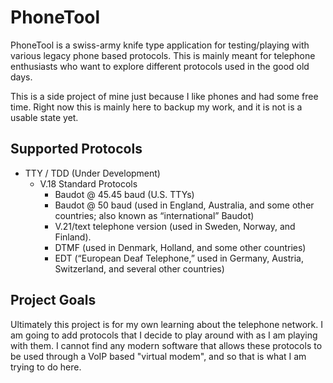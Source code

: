 # PhoneTool
PhoneTool is a swiss-army knife type application for testing/playing with various legacy phone based protocols. This is mainly meant for telephone enthusiasts who want to explore different protocols used in the good old days.

This is a side project of mine just because I like phones and had some free time. Right now this is mainly here to backup my work, and it is not is a usable state yet.

## Supported Protocols
* TTY / TDD (Under Development)
  * V.18 Standard Protocols
    * Baudot @ 45.45 baud (U.S. TTYs)
    * Baudot @ 50 baud (used in England, Australia, and some other countries; also known as “international” Baudot)
    * V.21/text telephone version (used in Sweden, Norway, and Finland).
    * DTMF (used in Denmark, Holland, and some other countries)
    * EDT (“European Deaf Telephone,” used in Germany, Austria, Switzerland, and several other countries)

## Project Goals
Ultimately this project is for my own learning about the telephone network. I am going to add protocols that I decide to play around with as I am playing with them. I cannot find any modern software that allows these protocols to be used through a VoIP based "virtual modem", and so that is what I am trying to do here.
